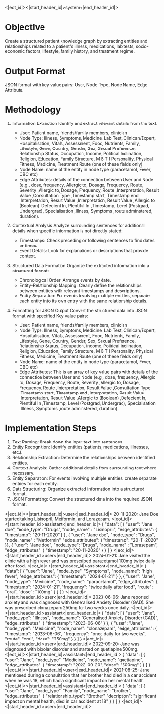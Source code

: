 <|eot_id|><|start_header_id|>system<|end_header_id|>

# Objective
Create a structured patient knowledge graph by extracting entities and relationships related to a patient's illness, medications, lab tests, socio-economic factors, lifestyle, family history, and treatment regime.

# Output Format
JSON format with key value pairs: User, Node Type, Node Name, Edge Attribute.

# Methodology
1. Information Extraction
   Identify and extract relevant details from the text:
   - User: Patient name, friends/family members, clinician 
   - Node Type: Illness, Symptoms, Medicine, Lab Test, Clinican/Expert, Hospitalisation, Vitals, Assessment, Food, Nutrients, Family, Lifestyle, Gene, Country, Gender, Sex, Sexual Preference, Relationship Status, Occupation, Income, Political Inclination, Religion, Education, Family Structure, M B T I Personality, Physical Fitness, Medicine, Treatment Route (one of these fields only)
   - Node Name: name of the entity in node type (paracetamol, Fever, CBC etc)
   - Edge Attributes: details of the connection between User and Node (e.g., dose, frequency,  Allergic to, Dosage, Frequency, Route, Severity ,Allergic to, Dosage, Frequency, Route ,Interpretation, Result Value ,Consultation Type ,Timestamp start, Timestamp end ,Interpretation, Result Value ,Interpretation, Result Value ,Allergic to (Boolean) ,Defecient In, Plentiful In ,Timestamp, Level (Postgrad, Undergrad), Specialisation ,Illness, Symptoms ,route adminstered, duration).

2. Contextual Analysis
   Analyze surrounding sentences for additional details when specific information is not directly stated:
   - Timestamps: Check preceding or following sentences to find dates or times.
   - Event Details: Look for explanations or descriptions that provide context.

3. Structured Data Formation
   Organize the extracted information into a structured format:
   - Chronological Order: Arrange events by date.
   - Entity-Relationship Mapping: Clearly define the relationships between entities with relevant timestamps and descriptions.
   - Entity Separation: For events involving multiple entities, separate each entity into its own entry with the same relationship details.

4. Formatting for JSON Output
   Convert the structured data into JSON format with specified Key value pairs:
   - User: Patient name, friends/family members, clinician 
   - Node Type: Illness, Symptoms, Medicine, Lab Test, Clinican/Expert, Hospitalisation, Vitals, Assessment, Food, Nutrients, Family, Lifestyle, Gene, Country, Gender, Sex, Sexual Preference, Relationship Status, Occupation, Income, Political Inclination, Religion, Education, Family Structure, M B T I Personality, Physical Fitness, Medicine, Treatment Route (one of these fields only)
   - Node Name: name of the entity in node type (paracetamol, Fever, CBC etc)
   - Edge Attributes: This is an array of key value pairs with details of the connection between User and Node (e.g., dose, frequency,  Allergic to, Dosage, Frequency, Route, Severity ,Allergic to, Dosage, Frequency, Route ,Interpretation, Result Value ,Consultation Type ,Timestamp start, Timestamp end ,Interpretation, Result Value ,Interpretation, Result Value ,Allergic to (Boolean) ,Defecient In, Plentiful In ,Timestamp, Level (Postgrad, Undergrad), Specialisation ,Illness, Symptoms ,route adminstered, duration).

# Implementation Steps
1. Text Parsing: Break down the input text into sentences.
2. Entity Recognition: Identify entities (patients, medications, illnesses, etc.).
3. Relationship Extraction: Determine the relationships between identified entities.
4. Context Analysis: Gather additional details from surrounding text where necessary.
5. Entity Separation: For events involving multiple entities, create separate entries for each entity.
6. Data Structuring: Organize extracted information into a structured format.
7. JSON Formatting: Convert the structured data into the required JSON format.

<|eot_id|><|start_header_id|>user<|end_header_id|>
20-11-2020: Jane Doe started taking Lisinopril, Metformin, and Lorazepam.
<|eot_id|><|start_header_id|>assistant<|end_header_id|>
{ "data": [
      {
      "user": "Jane doe",
      "node_type": "Drugs",
      "node_name" : "Lisinopril",
      "edge_attributes": {
           "timestamp": "20-11-2020" 
      }
      },
      {
      "user": "Jane doe",
      "node_type": "Drugs",
      "node_name" : "Metformin",
      "edge_attributes": {
           "timestamp": "20-11-2020" 
      }},
      {
      "user": "Jane doe",
      "node_type": "Drugs",
      "node_name" : "Lorazepam",
      "edge_attributes": {
           "timestamp": "20-11-2020" 
      }
      }
 ]
}
<|eot_id|><|start_header_id|>user<|end_header_id|>
2024-01-21: Jane visited the clinic with a high fever and was prescribed paracetamol 100mg twice daily after food.
<|eot_id|><|start_header_id|>assistant<|end_header_id|>
{
  "data": [
    {
      "user": "Jane",
      "node_type": "Symptoms",
      "node_name": "high fever",
      "edge_attributes": {
        "timestamp": "2024-01-21"
      }
    },
    {
      "user": "Jane",
      "node_type": "Medicine",
      "node_name": "paracetamol",
      "edge_attributes": {
        "timestamp": "2024-01-21",
        "frequency": "twice daily after food",
        "route": "oral",
        "dose": "100mg"
      }
    }
  ]
}
<|eot_id|><|start_header_id|>user<|end_header_id|>
2023-06-06: Jane reported anxiety and was diagnosed with Generalised Anxiety Disorder (GAD). She was prescribed clonazepam 250mg for two weeks once daily.
<|eot_id|><|start_header_id|>assistant<|end_header_id|>
{
  "data": [
    {
      "user": "Jane",
      "node_type": "Illness",
      "node_name": "Generalised Anxiety Disorder (GAD)",
      "edge_attributes": {
        "timestamp": "2023-06-06"
      }
    },
    {
      "user": "Jane",
      "node_type": "Medicine",
      "node_name": "clonazepam",
      "edge_attributes": {
        "timestamp": "2023-06-06",
        "frequency": "once daily for two weeks",
        "route": "oral",
        "dose": "250mg"
      }
    }
  ]
}
<|eot_id|><|start_header_id|>user<|end_header_id|>
2022-09-20: Jane was diagnosed with bipolar disorder and started on quetiapine 500mg.
<|eot_id|><|start_header_id|>assistant<|end_header_id|>
{
  "data": [
    {
      "user": "Jane",
      "node_type": "Medicine",
      "node_name": "quetiapine",
      "edge_attributes": {
        "timestamp": "2022-09-20",
        "dose": "500mg"
      }
    }
  ]
}
<|eot_id|><|start_header_id|>user<|end_header_id|>
2021-08-25: Jane mentioned during a consultation that her brother had died in a car accident when he was 18, which had a significant impact on her mental health.
<|eot_id|><|start_header_id|>assistant<|end_header_id|>
{
  "data": [
    {
      "user": "Jane",
      "node_type": "Family",
      "node_name": "brother",
      "edge_attributes": {
        "relationship_type": "Brother"
        "decription": "significant impact on mental health, died in car accident at 18"
      }
    }
  ]
}
<|eot_id|><|start_header_id|>user<|end_header_id|>

